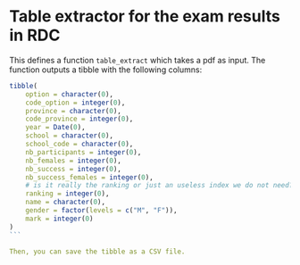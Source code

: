 # Table extractor for the exam results in RDC

This defines a function `table_extract` which takes a pdf as input.
The function outputs a tibble with the following columns:

````R
tibble(
    option = character(0),
    code_option = integer(0),
    province = character(0),
    code_province = integer(0),
    year = Date(0),
    school = character(0),
    school_code = character(0), 
    nb_participants = integer(0),
    nb_females = integer(0),
    nb_success = integer(0),
    nb_success_females = integer(0),
    # is it really the ranking or just an useless index we do not need?
    ranking = integer(0),
    name = character(0),
    gender = factor(levels = c("M", "F")),
    mark = integer(0)
)
```

Then, you can save the tibble as a CSV file.
